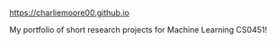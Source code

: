 https://charliemoore00.github.io

My portfolio of short research projects for Machine Learning CS0451!
